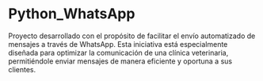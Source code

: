 # Python_WhatsApp
Proyecto desarrollado con el propósito de facilitar el envío automatizado de mensajes a través de WhatsApp. Esta iniciativa está especialmente diseñada para optimizar la comunicación de una clínica veterinaria, permitiéndole enviar mensajes de manera eficiente y oportuna a sus clientes.
